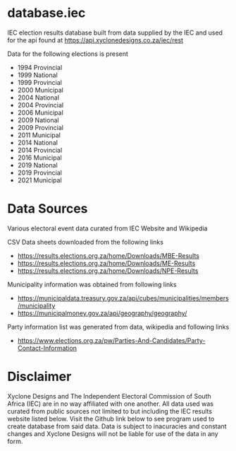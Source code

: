 # database.iec
IEC election results database built from data supplied by the IEC and used for the api found at https://api.xyclonedesigns.co.za/iec/rest

Data for the following elections is present
- 1994 Provincial
- 1999 National 
- 1999 Provincial 
- 2000 Municipal 
- 2004 National 
- 2004 Provincial 
- 2006 Municipal 
- 2009 National 
- 2009 Provincial 
- 2011 Municipal 
- 2014 National 
- 2014 Provincial 
- 2016 Municipal 
- 2019 National 
- 2019 Provincial 
- 2021 Municipal 

# Data Sources

Various electoral event data curated from IEC Website and Wikipedia

CSV Data sheets downloaded from the following links

- https://results.elections.org.za/home/Downloads/MBE-Results
- https://results.elections.org.za/home/Downloads/ME-Results
- https://results.elections.org.za/home/Downloads/NPE-Results

Municipality information was obtained from following links

- https://municipaldata.treasury.gov.za/api/cubes/municipalities/members/municipality
- https://municipalmoney.gov.za/api/geography/geography/

Party information list was generated from data, wikipedia and following links

- https://www.elections.org.za/pw/Parties-And-Candidates/Party-Contact-Information  

# Disclaimer

Xyclone Designs and The Independent Electoral Commission of South Africa (IEC) are in no way affiliated with one another. All data used was curated from public sources not limited to but including the IEC results website listed below. Visit the Github link below to see program used to create database from said data. Data is subject to inacuracies and constant changes and Xyclone Designs will not be liable for use of the data in any form.

